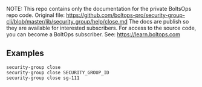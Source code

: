 <!-- note marker start -->
NOTE: This repo contains only the documentation for the private BoltsOps repo code.
Original file: https://github.com/boltops-pro/security-group-cli/blob/master/lib/security_group/help/close.md
The docs are publish so they are available for interested subscribers.
For access to the source code, you can become a BoltOps subscriber.
See: https://learn.boltops.com

<!-- note marker end -->

## Examples

    security-group close
    security-group close SECURITY_GROUP_ID
    security-group close sg-111